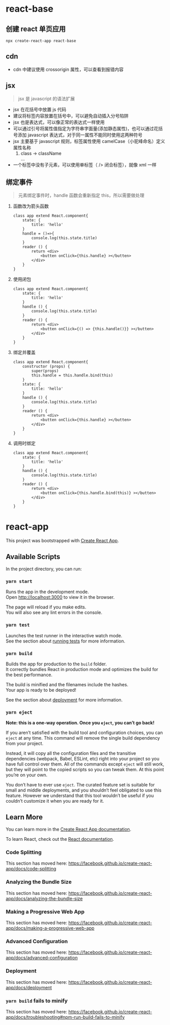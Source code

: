 # react-base

## 创建 react 单页应用

~~~
npx create-react-app react-base 
~~~ 

## cdn

* cdn 中建议使用 crossorigin 属性，可以查看到报错内容

## jsx

> jsx 是 javascript 的语法扩展

* jsx 在花括号中放置 js 代码
* 建议将标签内容放置在括号中，可以避免自动插入分号陷阱
* jsx 也是表达式，可以像正常的表达式一样使用
* 可以通过引号将属性值指定为字符串字面量(添加静态属性)，也可以通过花括号添加 javascript 表达式，对于同一属性不能同时使用这两种符号
* jsx 主要基于 javascript 规则，标签属性使用 camelCase（小驼峰命名）定义属性名称
    1. class -> className   
    ...
* 一个标签中没有子元素，可以使用单标签（ /> 闭合标签），就像 xml 一样

## 绑定事件

> 元素绑定事件时，handle 函数会重新指定 this，所以需要做处理

1. 函数改为箭头函数
    ~~~
    class app extend React.component{
        state: {
            title: 'hello'
        }
        handle = ()=>{
            console.log(this.state.title)
        }
        reader () {
            return <div>
                <butten onClick={this.handle} ></butten>
            </div>
        }
    }
    ~~~

2. 使用闭包
    ~~~
    class app extend React.component{
        state: {
            title: 'hello'
        }
        handle () {
            console.log(this.state.title)
        }
        reader () {
            return <div>
                <butten onClick={() => {this.handle()}} ></butten>
            </div>
        }
    }
    ~~~

3. 绑定并覆盖
    ~~~
    class app extend React.component{
        constructor (props) {
            super(props)
            this.handle = this.handle.bind(this)
        }
        state: {
            title: 'hello'
        }
        handle () {
            console.log(this.state.title)
        }
        reader () {
            return <div>
                <butten onClick={this.handle} ></butten>
            </div>
        }
    }
    ~~~

4. 调用时绑定
    ~~~
    class app extend React.component{
        state: {
            title: 'hello'
        }
        handle () {
            console.log(this.state.title)
        }
        reader () {
            return <div>
                <butten onClick={this.handle.bind(this)} ></butten>
            </div>
        }
    }
    ~~~

    
# react-app

This project was bootstrapped with [Create React App](https://github.com/facebook/create-react-app).

## Available Scripts

In the project directory, you can run:

### `yarn start`

Runs the app in the development mode.<br />
Open [http://localhost:3000](http://localhost:3000) to view it in the browser.

The page will reload if you make edits.<br />
You will also see any lint errors in the console.

### `yarn test`

Launches the test runner in the interactive watch mode.<br />
See the section about [running tests](https://facebook.github.io/create-react-app/docs/running-tests) for more information.

### `yarn build`

Builds the app for production to the `build` folder.<br />
It correctly bundles React in production mode and optimizes the build for the best performance.

The build is minified and the filenames include the hashes.<br />
Your app is ready to be deployed!

See the section about [deployment](https://facebook.github.io/create-react-app/docs/deployment) for more information.

### `yarn eject`

**Note: this is a one-way operation. Once you `eject`, you can’t go back!**

If you aren’t satisfied with the build tool and configuration choices, you can `eject` at any time. This command will remove the single build dependency from your project.

Instead, it will copy all the configuration files and the transitive dependencies (webpack, Babel, ESLint, etc) right into your project so you have full control over them. All of the commands except `eject` will still work, but they will point to the copied scripts so you can tweak them. At this point you’re on your own.

You don’t have to ever use `eject`. The curated feature set is suitable for small and middle deployments, and you shouldn’t feel obligated to use this feature. However we understand that this tool wouldn’t be useful if you couldn’t customize it when you are ready for it.

## Learn More

You can learn more in the [Create React App documentation](https://facebook.github.io/create-react-app/docs/getting-started).

To learn React, check out the [React documentation](https://reactjs.org/).

### Code Splitting

This section has moved here: https://facebook.github.io/create-react-app/docs/code-splitting

### Analyzing the Bundle Size

This section has moved here: https://facebook.github.io/create-react-app/docs/analyzing-the-bundle-size

### Making a Progressive Web App

This section has moved here: https://facebook.github.io/create-react-app/docs/making-a-progressive-web-app

### Advanced Configuration

This section has moved here: https://facebook.github.io/create-react-app/docs/advanced-configuration

### Deployment

This section has moved here: https://facebook.github.io/create-react-app/docs/deployment

### `yarn build` fails to minify

This section has moved here: https://facebook.github.io/create-react-app/docs/troubleshooting#npm-run-build-fails-to-minify
